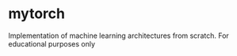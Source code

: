 # mytorch
Implementation of machine learning architectures from scratch. For educational purposes only
